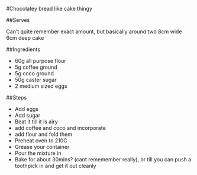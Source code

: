 #Chocolatey bread like cake thingy

##Serves

Can’t quite remember exact amount, but basically around two 8cm wide 6cm deep cake

##Ingredients

* 60g all purpose flour
* 5g coffee ground
* 5g coco ground
* 50g caster sugar
* 2 medium sized eggs

##Steps

* Add eggs
* Add sugar
* Beat it till it is airy
* add coffee and coco and incorporate
* add flour and fold them
* Preheat oven to 210C
* Grease your container
* Pour the mixture in
* Bake for about 30mins? (cant rememember really), or till you can push a toothpick in and get it out cleanly
